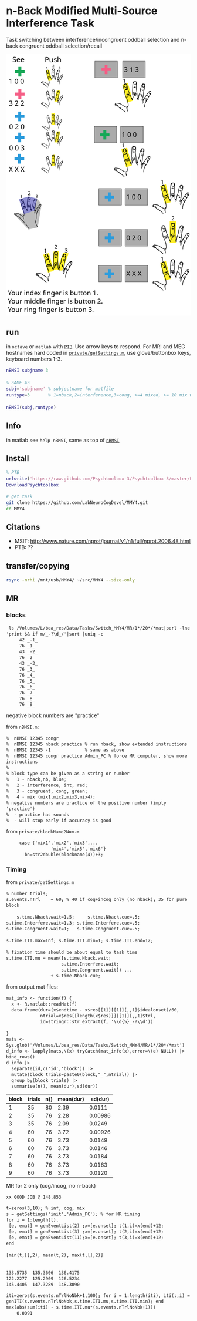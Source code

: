 # n-Back Modified Multi-Source Interference Task
Task switching between interference/incongruent oddball selection and n-back congruent oddball selection/recall

![task instructions](img/instructions.svg)

## run
in `octave` or `matlab` with [`PTB`](http://psychtoolbox.org/download/). Use arrow keys to respond. For MRI and MEG hostnames hard coded in [`private/getSettings.m`](private/getSettings.m), use glove/buttonbox keys, keyboard numbers 1-3.

```matlab
nBMSI subjname 3

% SAME AS
subj='subjname' % subjectname for matfile
runtype=3       % 1=nback,2=interference,3=cong, >=4 mixed, >= 10 mix without nback

nBMSI(subj,runtype)
```

## Info
in matlab see `help nBMSI`, same as top of [`nBMSI`](nBMSI.m)

## Install
```matlab
% PTB
urlwrite('https://raw.github.com/Psychtoolbox-3/Psychtoolbox-3/master/Psychtoolbox/DownloadPsychtoolbox.m','DownloadPsychtoolbox.m')
DownloadPsychtoolbox
```

``` bash
# get task
git clone https://github.com/LabNeuroCogDevel/MMY4.git
cd MMY4
```

## Citations
* MSIT: http://www.nature.com/nprot/journal/v1/n1/full/nprot.2006.48.html
* PTB: ??

## transfer/copying
```bash
rsync -nrhi /mnt/usb/MMY4/ ~/src/MMY4 --size-only
```

## MR

### blocks
```
 ls /Volumes/L/bea_res/Data/Tasks/Switch_MMY4/MR/1*/20*/*mat|perl -lne 'print $& if m/_-?\d_/'|sort |uniq -c
     42 _-1_
     76 _1_
     43 _-2_
     76 _2_
     43 _-3_
     76 _3_
     76 _4_
     76 _5_
     76 _6_
     76 _7_
     76 _8_
     76 _9_
```

negative block numbers are "practice"

from `nBMSI.m`:
```
%  nBMSI 12345 congr
%  nBMSI 12345 nback practice % run nback, show extended instructions
%  nBMSI 12345 -1             % same as above
%  nBMSI 12345 congr practice Admin_PC % force MR computer, show more instructions 
%
% block type can be given as a string or number
%   1 - nback,nb, blue; 
%   2 - interference, int, red;
%   3 - congruent, cong, green;
%   4 - mix (mix1,mix2,mix3,mix4);
% negative numbers are practice of the positive number (imply 'practice')
%  - practice has sounds
%  - will stop early if accuracy is good
```

from `private/blockName2Num.m`
```
     case {'mix1','mix2','mix3',...
                 'mix4','mix5','mix6'}
       bn=str2double(blockname(4))+3;
```




### Timing
from `private/getSettings.m`
```
% number trials; 
s.events.nTrl    = 60; % 40 if cog+incog only (no nback); 35 for pure block

    s.time.Nback.wait=1.5;     s.time.Nback.cue=.5;
s.time.Interfere.wait=1.3; s.time.Interfere.cue=.5;
s.time.Congruent.wait=1;   s.time.Congruent.cue=.5;

s.time.ITI.max=Inf; s.time.ITI.min=1; s.time.ITI.end=12;

% fixation time should be about equal to task time
s.time.ITI.mu = mean([s.time.Nback.wait;
                     s.time.Interfere.wait;
                     s.time.Congruent.wait]) ...
                 + s.time.Nback.cue;
```

from output mat files:
```
mat_info <- function(f) {
  x <- R.matlab::readMat(f)
  data.frame(dur=(x$endtime - x$res[[1]][[1]][,,1]$idealonset)/60,
             ntrial=x$res[[length(x$res)]][[1]][,,1]$trl,
             id=stringr::str_extract(f, '\\d{5}_-?\\d'))
  
}
mats <- Sys.glob('/Volumes/L/bea_res/Data/Tasks/Switch_MMY4/MR/1*/20*/*mat')
d_info <- lapply(mats,\(x) tryCatch(mat_info(x),error=\(e) NULL)) |> bind_rows()
d_info |>
  separate(id,c('id','block')) |>
  mutate(block_trials=paste0(block,"_",ntrial)) |>
  group_by(block_trials) |>
  summarise(n(), mean(dur),sd(dur))
```

|block|trials | n() | mean(dur) | sd(dur)|
|-|----------|------|-----------|--------|
|1|35        |   80 |      2.39 | 0.0111 |
|2|35        |   76 |      2.28 | 0.00986|
|3|35        |   76 |      2.09 | 0.0249 |
|4|60        |   76 |      3.72 | 0.00926|
|5|60        |   76 |      3.73 | 0.0149 |
|6|60        |   76 |      3.73 | 0.0146 |
|7|60        |   76 |      3.73 | 0.0184 |
|8|60        |   76 |      3.73 | 0.0163 |
|9|60        |   76 |      3.73 | 0.0120 |



MR for 2 only (cog/incog, no n-back)
```
xx GOOD JOB @ 148.853
```


```
t=zeros(3,10); % inf, cog, mix
s = getSettings('init','Admin_PC'); % for MR timing
for i = 1:length(t),
 [e, emat] = genEventList(2) ;x=[e.onset]; t(1,i)=x(end)+12;
 [e, emat] = genEventList(3) ;x=[e.onset]; t(2,i)=x(end)+12;
 [e, emat] = genEventList(11);x=[e.onset]; t(3,i)=x(end)+12;
end

[min(t,[],2), mean(t,2), max(t,[],2)]


133.5735  135.3606  136.4175
122.2277  125.2909  126.5234
145.4405  147.3289  148.3090
```

```
iti=zeros(s.events.nTrlNoNbk+1,100); for i = 1:length(iti), iti(:,i) = genITI(s.events.nTrlNoNbk,s.time.ITI.mu,s.time.ITI.min); end
max(abs(sum(iti) - s.time.ITI.mu*(s.events.nTrlNoNbk+1)))
    0.0091
```
